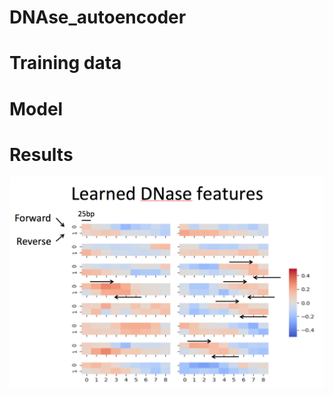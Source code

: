 # DNAse_autoencoder

# Training data

# Model

# Results
![Learned DNAse features](https://github.com/hyalin1127/DNAse_autoencoder/blob/master/Learned_DNAse_features.png)
